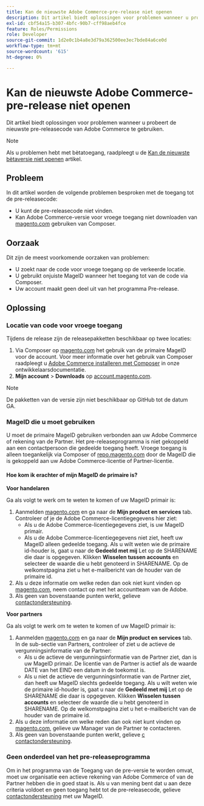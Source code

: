 ```yaml
---
title: Kan de nieuwste Adobe Commerce-pre-release niet openen
description: Dit artikel biedt oplossingen voor problemen wanneer u probeert de nieuwste pre-releasecode van Adobe Commerce te gebruiken.
exl-id: cbf54a15-b307-4bfc-90b7-cff98aeb4fce
feature: Roles/Permissions
role: Developer
source-git-commit: 1d2e0c1b4a8e3d79a362500ee3ec7bde84a6ce0d
workflow-type: tm+mt
source-wordcount: '615'
ht-degree: 0%

---
```


# Kan de nieuwste Adobe Commerce-pre-release niet openen

Dit artikel biedt oplossingen voor problemen wanneer u probeert de nieuwste pre-releasecode van Adobe Commerce te gebruiken.

>[!NOTE]
>
>Als u problemen hebt met bètatoegang, raadpleegt u de [Kan de nieuwste bètaversie niet openen](/help/how-to/general/cannot-access-the-latest-beta-version.md) artikel.

## Probleem

In dit artikel worden de volgende problemen besproken met de toegang tot de pre-releasecode:

* U kunt de pre-releasecode niet vinden.
* Kan Adobe Commerce-versie voor vroege toegang niet downloaden van [magento.com](https://account.magento.com/customer/account/login) gebruiken van Composer.

## Oorzaak

Dit zijn de meest voorkomende oorzaken van problemen:

* U zoekt naar de code voor vroege toegang op de verkeerde locatie.
* U gebruikt onjuiste MageID wanneer het toegang tot van de code via Composer.
* Uw account maakt geen deel uit van het programma Pre-release.

## Oplossing

### Locatie van code voor vroege toegang

Tijdens de release zijn de releasepakketten beschikbaar op twee locaties:

1. Via Composer op [magento.com](https://repo.magento.com/) het gebruik van de primaire MageID voor de account. Voor meer informatie over het gebruik van Composer raadpleegt u [Adobe Commerce installeren met Composer](https://devdocs.magento.com/guides/v2.3/install-gde/composer.html) in onze ontwikkelaarsdocumentatie.
1. **Mijn account** > **Downloads** op [account.magento.com](https://account.magento.com/customer/account/login).

>[!NOTE]
>
>De pakketten van de versie zijn niet beschikbaar op GitHub tot de datum GA.

### MageID die u moet gebruiken

U moet de primaire MageID gebruiken verbonden aan uw Adobe Commerce of rekening van de Partner. Het pre-releaseprogramma is niet gekoppeld aan een contactpersoon die gedeelde toegang heeft. Vroege toegang is alleen toegankelijk via Composer of [repo.magento.com](https://repo.magento.com/) door de MageID die is gekoppeld aan uw Adobe Commerce-licentie of Partner-licentie.

#### Hoe kom ik erachter of mijn MageID de primaire is?

**Voor handelaren**

Ga als volgt te werk om te weten te komen of uw MageID primair is:

1. Aanmelden [magento.com](https://account.magento.com/customer/account/login) en ga naar de **Mijn product en services** tab. Controleer of je de Adobe Commerce-licentiegegevens hier ziet:
   * Als u de Adobe Commerce-licentiegegevens ziet, is uw MageID primair.
   * Als u de Adobe Commerce-licentiegegevens niet ziet, heeft uw MageID alleen gedeelde toegang. Als u wilt weten wie de primaire id-houder is, gaat u naar de **Gedeeld met mij** Let op de SHARENAME die daar is opgegeven. Klikken **Wisselen tussen accounts** en selecteer de waarde die u hebt genoteerd in SHARENAME. Op de welkomstpagina ziet u het e-mailbericht van de houder van de primaire id.
1. Als u deze informatie om welke reden dan ook niet kunt vinden op [magento.com](https://account.magento.com/customer/account/login), neem contact op met het accountteam van de Adobe.
1. Als geen van bovenstaande punten werkt, gelieve [contactondersteuning](/help/help-center-guide/help-center/magento-help-center-user-guide.md#submit-ticket).

**Voor partners**

Ga als volgt te werk om te weten te komen of uw MageID primair is:

1. Aanmelden [magento.com](https://account.magento.com/customer/account/login) en ga naar de **Mijn product en services** tab. In de sub-sectie van Partners, controleer of ziet u de actieve de vergunningsinformatie van de Partner:
   * Als u de actieve de vergunningsinformatie van de Partner ziet, dan is uw MageID primair. De licentie van de Partner is actief als de waarde DATE van het EIND een datum in de toekomst is.
   * Als u niet de actieve de vergunningsinformatie van de Partner ziet, dan heeft uw MageID slechts gedeelde toegang. Als u wilt weten wie de primaire id-houder is, gaat u naar de **Gedeeld met mij** Let op de SHARENAME die daar is opgegeven. Klikken **Wisselen tussen accounts** en selecteer de waarde die u hebt genoteerd in SHARENAME. Op de welkomstpagina ziet u het e-mailbericht van de houder van de primaire id.
1. Als u deze informatie om welke reden dan ook niet kunt vinden op [magento.com](https://account.magento.com/customer/account/login), gelieve uw Manager van de Partner te contacteren.
1. Als geen van bovenstaande punten werkt, gelieve [с contactondersteuning](/help/help-center-guide/help-center/magento-help-center-user-guide.md#submit-ticket).

### Geen onderdeel van het pre-releaseprogramma

Om in het programma van de Toegang van de pre-versie te worden omvat, moet uw organisatie een actieve rekening van Adobe Commerce of van de Partner hebben die in goed staat is. Als u van mening bent dat u aan deze criteria voldoet en geen toegang hebt tot de pre-releasecode, gelieve [contactondersteuning](/help/help-center-guide/help-center/magento-help-center-user-guide.md#submit-ticket) met uw MageID.
